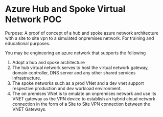 # Azure Hub and Spoke Virtual Network POC

Purpose: A proof of concept of a hub and spoke azure network architecture with a site to site vpn to a simulated onpremises network. For training and educational purposes.

You may be engineering an azure network that supports the following
1. Adopt a hub and spoke architecture
2. The hub virtual network serves to host the virtual network gateway, domain controller, DNS server and any other shared services infrastructure. 
3. The spoke networks such as a prod VNet and a dev vnet support respective production and dev workload environment.
4. The on premises VNet is to emulate an onpremises network and use its VNET gateway as the VPN device to establish an hybrid cloud network connection in the form of a Site to Site VPN connection between the VNET Gateways. 


